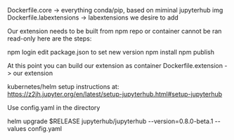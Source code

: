 Dockerfile.core -> everything conda/pip, based on miminal jupyterhub img
Dockerfile.labextensions -> labextensions we desire to add

Our extension needs to be built from npm repo or container cannot be ran
read-only here are the steps:

npm login
edit package.json to set new version
npm install
npm publish

At this point you can build our extension as container
Dockerfile.extension -> our extension

kubernetes/helm setup instructions at: 
https://z2jh.jupyter.org/en/latest/setup-jupyterhub.html#setup-jupyterhub

Use config.yaml in the directory

helm upgrade $RELEASE jupyterhub/jupyterhub --version=0.8.0-beta.1 --values config.yaml
